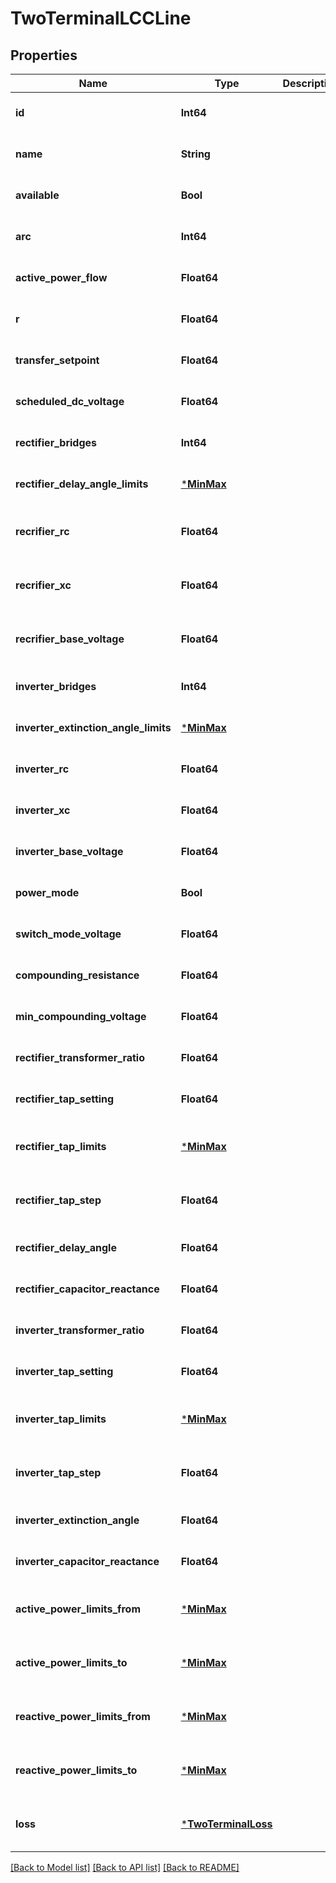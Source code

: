 # TwoTerminalLCCLine

## Properties

Name | Type | Description | Notes
------------ | ------------- | ------------- | -------------
**id** | **Int64** |  | [default to nothing]
**name** | **String** |  | [default to nothing]
**available** | **Bool** |  | [default to nothing]
**arc** | **Int64** |  | [default to nothing]
**active_power_flow** | **Float64** |  | [default to nothing]
**r** | **Float64** |  | [default to nothing]
**transfer_setpoint** | **Float64** |  | [default to nothing]
**scheduled_dc_voltage** | **Float64** |  | [default to nothing]
**rectifier_bridges** | **Int64** |  | [default to nothing]
**rectifier_delay_angle_limits** | [***MinMax**](MinMax.md) |  | [default to nothing]
**recrifier_rc** | **Float64** |  | [optional] [default to nothing]
**recrifier_xc** | **Float64** |  | [optional] [default to nothing]
**recrifier_base_voltage** | **Float64** |  | [optional] [default to nothing]
**inverter_bridges** | **Int64** |  | [default to nothing]
**inverter_extinction_angle_limits** | [***MinMax**](MinMax.md) |  | [default to nothing]
**inverter_rc** | **Float64** |  | [default to nothing]
**inverter_xc** | **Float64** |  | [default to nothing]
**inverter_base_voltage** | **Float64** |  | [default to nothing]
**power_mode** | **Bool** |  | [optional] [default to true]
**switch_mode_voltage** | **Float64** |  | [optional] [default to 0.0]
**compounding_resistance** | **Float64** |  | [optional] [default to 0.0]
**min_compounding_voltage** | **Float64** |  | [optional] [default to 0.0]
**rectifier_transformer_ratio** | **Float64** |  | [optional] [default to 1.0]
**rectifier_tap_setting** | **Float64** |  | [optional] [default to 1.0]
**rectifier_tap_limits** | [***MinMax**](MinMax.md) |  | [optional] [default to nothing]
**rectifier_tap_step** | **Float64** |  | [optional] [default to 0.00625]
**rectifier_delay_angle** | **Float64** |  | [optional] [default to 0.0]
**rectifier_capacitor_reactance** | **Float64** |  | [optional] [default to 0.0]
**inverter_transformer_ratio** | **Float64** |  | [optional] [default to 1.0]
**inverter_tap_setting** | **Float64** |  | [optional] [default to 1.0]
**inverter_tap_limits** | [***MinMax**](MinMax.md) |  | [optional] [default to nothing]
**inverter_tap_step** | **Float64** |  | [optional] [default to 0.0625]
**inverter_extinction_angle** | **Float64** |  | [optional] [default to 0.0]
**inverter_capacitor_reactance** | **Float64** |  | [optional] [default to 0.0]
**active_power_limits_from** | [***MinMax**](MinMax.md) |  | [optional] [default to nothing]
**active_power_limits_to** | [***MinMax**](MinMax.md) |  | [optional] [default to nothing]
**reactive_power_limits_from** | [***MinMax**](MinMax.md) |  | [optional] [default to nothing]
**reactive_power_limits_to** | [***MinMax**](MinMax.md) |  | [optional] [default to nothing]
**loss** | [***TwoTerminalLoss**](TwoTerminalLoss.md) |  | [optional] [default to nothing]

[[Back to Model list]](../README.md#models) [[Back to API list]](../README.md#api-endpoints) [[Back to README]](../README.md)
